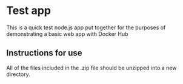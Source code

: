 # Test app

This is a quick test node.js app put together for the purposes of demonstrating a basic web app with Docker Hub

## Instructions for use

All of the files included in the .zip file should be unzipped into a new directory.
